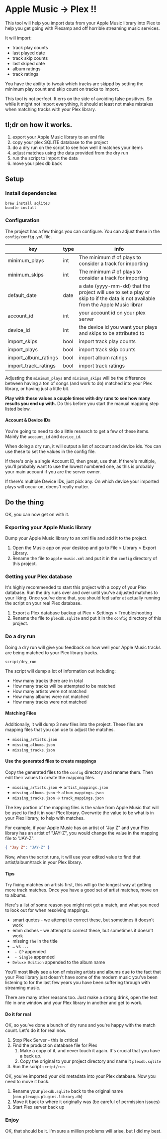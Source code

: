 # Apple Music -> Plex !!

This tool will help you import data from your Apple Music library into Plex to help you get going with Plexamp and off horrible streaming music services.

It will import:

- track play counts
- last played date
- track skip counts
- last skiped date
- album ratings
- track ratings

You have the ability to tweak which tracks are skippd by setting the minimum play count and skip count on tracks to import.

This tool is not perfect. It errs on the side of avoiding false positives. So while it might not import everything, it should at least not make mistakes when matching tracks with your Plex library.

## tl;dr on how it works.

1. export your Apple Music library to an xml file
1. copy your plex SQLITE database to the project
1. do a dry run on the script to see how well it matches your items
1. adjust matches using the data provided from the dry run
1. run the script to import the data
1. move your plex db back

## Setup

### Install dependencies

    brew install sqlite3
    bundle install

### Configuration

The project has a few things you can configure. You can adjust these in the `config/config.yml` file.

| key                  | type | info                                                                                                                            |
| -------------------- | ---- | ------------------------------------------------------------------------------------------------------------------------------- |
| minimum_plays        | int  | The minimum # of plays to consider a track for importing                                                                        |
| minimum_skips        | int  | The minimum # of plays to consider a track for importing                                                                        |
| default_date         | date | a date (yyyy-mm-dd) that the project will use to set a play or skip to if the data is not available from the Apple Music librar |
| account_id           | int  | your account id on your plex server                                                                                             |
| device_id            | int  | the device id you want your plays and skips to be attributed to                                                                 |
| import_skips         | bool | import track play counts                                                                                                        |
| import_plays         | bool | import track skip counts                                                                                                        |
| import_album_ratings | bool | import album ratings                                                                                                            |
| import_track_ratings | bool | import track ratings                                                                                                            |

Adjusting the `minimum_plays` and `minimum_skips` will be the difference between having a ton of songs (and work to do) matched into your Plex library, or having just a little bit.

**Play with these values a couple times with dry runs to see how many results you end up with.** Do this before you start the manual mapping step listed below.

#### Account & Device IDs

You're going to need to do a little research to get a few of these items. Mainly the `account_id` and `device_id`.

When doing a dry run, it will output a list of account and device ids. You can use these to set the values in the config file.

If there's only a single Account ID, then great, use that. If there's multiple, you'll probably want to use the lowest numbered one, as this is probably your main account if you are the server owner.

If there's multiple Device IDs, just pick any. On which device your imported plays will occur on, doens't really matter.

## Do the thing

OK, you can now get on with it.

### Exporting your Apple Music library

Dump your Apple Music library to an xml file and add it to the project.

1. Open the Music app on your desktop and go to File > Library > Export Library.
2. Rename the file to `apple-music.xml` and put it in the `config` directory of this project.

### Getting your Plex database

It's highly recommended to start this project with a copy of your Plex database. Run the dry runs over and over until you've adjusted matches to your liking. Once you've done that, you should feel safer at actually running the script on your real Plex database.

1. Export a Plex database backup at Plex > Settings > Troubleshooting
2. Rename the file to `plexdb.sqlite` and put it in the `config` directory of this project.

### Do a dry run

Doing a dry run will give you feedback on how well your Apple Music tracks are being matched to your Plex library tracks.

    script/dry_run

The script will dump a lot of information out including:

- How many tracks there are in total
- How many tracks will be attempted to be matched
- How many artists were not matched
- How many albums were not matched
- How many tracks were not matched

#### Matching Files

Additionally, it will dump 3 new files into the project. These files are mapping files that you can use to adjust the matches.

- `missing_artists.json`
- `missing_albums.json`
- `missing_tracks.json`

#### Use the generated files to create mappings

Copy the generated files to the `config` directory and rename them. Then edit their values to create the mapping files.

- `missing_artists.json` -> `artist_mappings.json`
- `missing_albums.json` -> `album_mappings.json`
- `missing_tracks.json` -> `track_mappings.json`

The key portion of the mapping files is the value from Apple Music that will be used to find it in your Plex library. Overwrite the value to be what is in your Plex library, to help with matches.

For example, if your Apple Music has an artist of "Jay Z" and your Plex library has an artist of "JAY-Z", you would change the value in the mapping file to "JAY-Z".

```json
{ "Jay Z": "JAY-Z" }
```

Now, when the script runs, it will use your edited value to find that artist/album/track in your Plex library.

#### Tips

Try fixing matches on artists first, this will go the longest way at getting more track matches. Once you have a good set of artist matches, move on to albums.

Here's a list of some reason you might not get a match, and what you need to look out for when resolving mappings.

- smart quotes - we attempt to correct these, but sometimes it doesn't work
- emm dashes - we attempt to correct these, but sometimes it doesn't work
- missing `The` in the title
- `…` vs `...`
- ` - EP` appended
- ` - Single` appended
- `Deluxe Edition` appended to the album name

You'll most likely see a ton of missing artists and albums due to the fact that your Plex library just doesn't have some of the modern music you've been listening to for the last few years you have been suffering through with streaming music.

There are many other reasons too. Just make a strong drink, open the text file in one window and your Plex library in another and get to work.

#### Do it for real

OK, so you've done a bunch of dry runs and you're happy with the match count. Let's do it for real now.

1. Stop Plex Server - this is critical
1. Find the production database file for Plex
   1. Make a copy of it, and never touch it again. It's crucial that you have a back up.
   1. Copy the original to your project directory and name it `plexdb.sqlite`
1. Run the script `script/run`

OK, you've imported your old metadata into your Plex database. Now you need to move it back.

1. Rename your `plexdb.sqlite` back to the original name (`com.plexapp.plugins.library.db`)
1. Move it back to where it originally was (be careful of permission issues)
1. Start Plex server back up

### Enjoy

OK, that should be it. I'm sure a million problems will arise, but I did my best.
